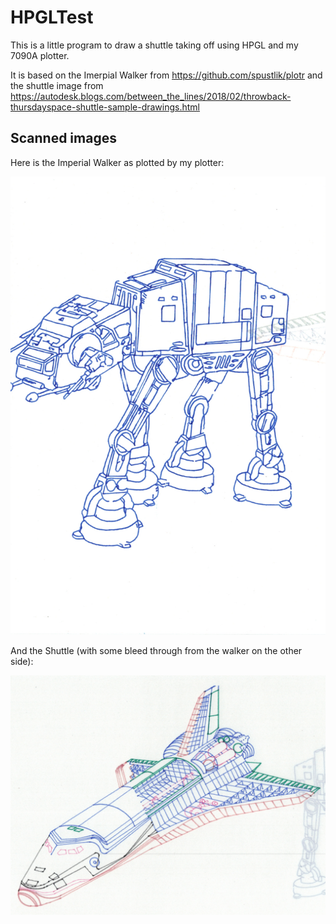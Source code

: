 # HPGLTest

This is a little program to draw a shuttle taking off using HPGL and my 7090A plotter.

It is based on the Imerpial Walker from https://github.com/spustlik/plotr and the shuttle image from https://autodesk.blogs.com/between_the_lines/2018/02/throwback-thursdayspace-shuttle-sample-drawings.html

## Scanned images

Here is the Imperial Walker as plotted by my plotter:

![Imperial Walker](ImperialWalker.jpg)

And the Shuttle (with some bleed through from the walker on the other side):

![Shuttle](Shuttle.jpg)
